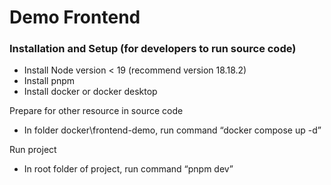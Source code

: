 # Demo Frontend

### Installation and Setup (for developers to run source code)

 - Install Node version < 19 (recommend version 18.18.2)
 - Install pnpm
 - Install docker or docker desktop
 
Prepare for other resource in source code
 - In folder docker\frontend-demo, run command “docker compose up -d”

Run project
 - In root folder of project, run command “pnpm dev”
